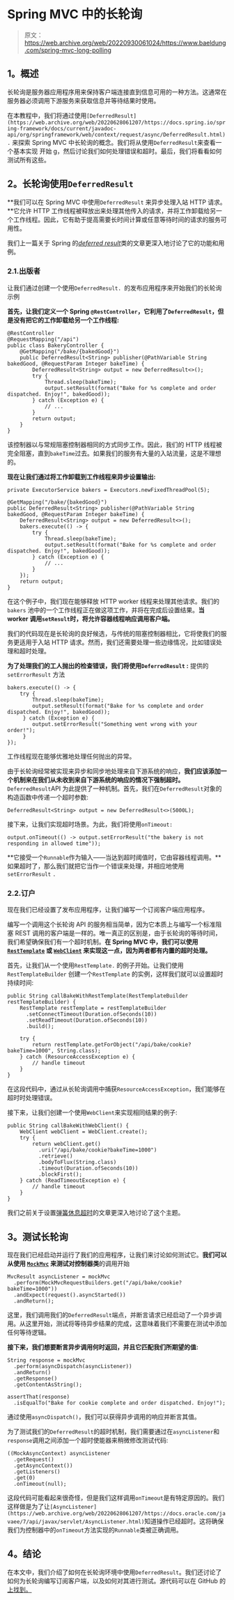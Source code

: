 # Spring MVC 中的长轮询

> 原文：<https://web.archive.org/web/20220930061024/https://www.baeldung.com/spring-mvc-long-polling>

## **1。概述**

长轮询是服务器应用程序用来保持客户端连接直到信息可用的一种方法。这通常在服务器必须调用下游服务来获取信息并等待结果时使用。

在本教程中，我们将通过使用`[DeferredResult](https://web.archive.org/web/20220628061207/https://docs.spring.io/spring-framework/docs/current/javadoc-api/org/springframework/web/context/request/async/DeferredResult.html).` 来探索 Spring MVC 中长轮询的概念。我们将从使用`DeferredResult`来查看一个基本实现  开始 g，然后讨论我们如何处理错误和超时。最后，我们将看看如何测试所有这些。

## **2。长轮询使用`DeferredResult`**

**我们可以在 Spring MVC 中使用`DeferredResult` 来异步处理入站 HTTP 请求。**它允许 HTTP 工作线程被释放出来处理其他传入的请求，并将工作卸载给另一个工作线程。因此，它有助于提高需要长时间计算或任意等待时间的请求的服务可用性。

我们上一篇关于 Spring 的[*deferred result*](/web/20220628061207/https://www.baeldung.com/spring-deferred-result)类的文章更深入地讨论了它的功能和用例。

### 2.1.出版者

让我们通过创建一个使用`DeferredResult. `的发布应用程序来开始我们的长轮询示例

**首先，让我们定义一个 Spring `@RestController`，它利用了`DeferredResult`，但是没有把它的工作卸载给另一个工作线程:**

```
@RestController
@RequestMapping("/api")
public class BakeryController { 
    @GetMapping("/bake/{bakedGood}")
    public DeferredResult<String> publisher(@PathVariable String bakedGood, @RequestParam Integer bakeTime) {
        DeferredResult<String> output = new DeferredResult<>();
        try {
            Thread.sleep(bakeTime);
            output.setResult(format("Bake for %s complete and order dispatched. Enjoy!", bakedGood));
        } catch (Exception e) {
            // ...
        }
        return output;
    }
}
```

该控制器以与常规阻塞控制器相同的方式同步工作。因此，我们的 HTTP 线程被完全阻塞，直到`bakeTime`过去。如果我们的服务有大量的入站流量，这是不理想的。

**现在让我们通过将工作卸载到工作线程来异步设置输出:**

```
private ExecutorService bakers = Executors.newFixedThreadPool(5);

@GetMapping("/bake/{bakedGood}")
public DeferredResult<String> publisher(@PathVariable String bakedGood, @RequestParam Integer bakeTime) {
    DeferredResult<String> output = new DeferredResult<>();
    bakers.execute(() -> {
        try {
            Thread.sleep(bakeTime);
            output.setResult(format("Bake for %s complete and order dispatched. Enjoy!", bakedGood));
        } catch (Exception e) {
            // ...
        }
    });
    return output;
}
```

在这个例子中，我们现在能够释放 HTTP worker 线程来处理其他请求。我们的`bakers` 池中的一个工作线程正在做这项工作，并将在完成后设置结果。**当 worker 调用`setResult`时，将允许容器线程响应调用客户端。**

我们的代码现在是长轮询的良好候选，与传统的阻塞控制器相比，它将使我们的服务更适用于入站 HTTP 请求。然而，我们还需要处理一些边缘情况，比如错误处理和超时处理。

**为了处理我们的工人抛出的检查错误，我们将使用`DeferredResult` :** 提供的`setErrorResult` 方法

```
bakers.execute(() -> {
    try {
        Thread.sleep(bakeTime);
        output.setResult(format("Bake for %s complete and order dispatched. Enjoy!", bakedGood));
     } catch (Exception e) {
        output.setErrorResult("Something went wrong with your order!");
     }
});
```

工作线程现在能够优雅地处理任何抛出的异常。

由于长轮询经常被实现来异步和同步地处理来自下游系统的响应，**我们应该添加一个机制来在我们从未收到来自下游系统的响应的情况下强制超时。**`DeferredResult`API 为此提供了一种机制。首先，我们在`DeferredResult`对象的构造函数中传递一个超时参数:

```
DeferredResult<String> output = new DeferredResult<>(5000L);
```

接下来，让我们实现超时场景。为此，我们将使用`onTimeout:`

```
output.onTimeout(() -> output.setErrorResult("the bakery is not responding in allowed time"));
```

**它接受一个`Runnable`作为输入——当达到超时阈值时，它由容器线程调用。**如果超时了，那么我们就把它当作一个错误来处理，并相应地使用`setErrorResult` `.`

### 2.2.订户

现在我们已经设置了发布应用程序，让我们编写一个订阅客户端应用程序。

编写一个调用这个长轮询 API 的服务相当简单，因为它本质上与编写一个标准阻塞 REST 调用的客户端是一样的。唯一真正的区别是，由于长轮询的等待时间，我们希望确保我们有一个超时机制。**在 Spring MVC 中，我们可以使用 [`RestTemplate`](/web/20220628061207/https://www.baeldung.com/rest-template) 或 [`WebClient`](/web/20220628061207/https://www.baeldung.com/spring-5-webclient) 来实现这一点，因为两者都有内置的超时处理。**

首先，让我们从一个使用`RestTemplate.` 的例子开始。让我们使用 `RestTemplateBuilder` 创建一个`RestTemplate` 的实例，这样我们就可以设置超时持续时间:

```
public String callBakeWithRestTemplate(RestTemplateBuilder restTemplateBuilder) {
    RestTemplate restTemplate = restTemplateBuilder
      .setConnectTimeout(Duration.ofSeconds(10))
      .setReadTimeout(Duration.ofSeconds(10))
      .build();

    try {
        return restTemplate.getForObject("/api/bake/cookie?bakeTime=1000", String.class);
    } catch (ResourceAccessException e) {
        // handle timeout
    }
}
```

在这段代码中，通过从长轮询调用中捕获`ResourceAccessException`，我们能够在超时时处理错误。

接下来，让我们创建一个使用`WebClient`来实现相同结果的例子:

```
public String callBakeWithWebClient() {
    WebClient webClient = WebClient.create();
    try {
        return webClient.get()
          .uri("/api/bake/cookie?bakeTime=1000")
          .retrieve()
          .bodyToFlux(String.class)
          .timeout(Duration.ofSeconds(10))
          .blockFirst();
    } catch (ReadTimeoutException e) {
        // handle timeout
    }
}
```

我们之前关于设置[弹簧休息超时](/web/20220628061207/https://www.baeldung.com/spring-rest-timeout)的文章更深入地讨论了这个主题。

## **3。测试长轮询**

现在我们已经启动并运行了我们的应用程序，让我们来讨论如何测试它。**我们可以从使用 [`MockMvc`](https://web.archive.org/web/20220628061207/https://docs.spring.io/spring-framework/docs/current/javadoc-api/org/springframework/test/web/servlet/MockMvc.html) 来测试对控制器类**的调用开始

```
MvcResult asyncListener = mockMvc
  .perform(MockMvcRequestBuilders.get("/api/bake/cookie?bakeTime=1000"))
  .andExpect(request().asyncStarted())
  .andReturn();
```

这里，我们调用我们的`DeferredResult`端点，并断言请求已经启动了一个异步调用。从这里开始，测试将等待异步结果的完成，这意味着我们不需要在测试中添加任何等待逻辑。

**接下来，我们想要断言异步调用何时返回，并且它匹配我们所期望的值:**

```
String response = mockMvc
  .perform(asyncDispatch(asyncListener))
  .andReturn()
  .getResponse()
  .getContentAsString();

assertThat(response)
  .isEqualTo("Bake for cookie complete and order dispatched. Enjoy!");
```

通过使用`asyncDispatch()`，我们可以获得异步调用的响应并断言其值。

为了测试我们的`DeferredResult`的超时机制，我们需要通过在`asyncListener`和`response`调用之间添加一个超时使能器来稍微修改测试代码:

```
((MockAsyncContext) asyncListener
  .getRequest()
  .getAsyncContext())
  .getListeners()
  .get(0)
  .onTimeout(null);
```

这段代码可能看起来很奇怪，但是我们这样调用`onTimeout`是有特定原因的。我们这样做是为了让`[AsyncListener](https://web.archive.org/web/20220628061207/https://docs.oracle.com/javaee/7/api/javax/servlet/AsyncListener.html)`知道操作已经超时。这将确保我们为控制器中的`onTimeout`方法实现的`Runnable`类被正确调用。

## **4。结论**

在本文中，我们介绍了如何在长轮询环境中使用`DeferredResult`。我们还讨论了如何为长轮询编写订阅客户端，以及如何对其进行测试。源代码可以在 GitHub 的[上找到。](https://web.archive.org/web/20220628061207/https://github.com/eugenp/tutorials/tree/master/spring-web-modules/spring-rest-http-2)